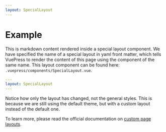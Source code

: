 ```yaml
---
layout: SpecialLayout
---
```


# Example

This is markdown content rendered inside a special layout component. We have specified the name of a special layout in yaml front matter, which tells VuePress to render the content of this page using the component of the same name. This layout component can be found here: `.vuepress/components/SpecialLayout.vue`.

```yaml
---
layout: SpecialLayout
---
```

Notice how only the layout has changed, not the general styles. This is because we are still using the default theme, but with a custom layout instead of the default one.

To learn more, please read the official documentation on [custom page layouts](https://v1.vuepress.vuejs.org/theme/default-theme-config.html#custom-layout-for-specific-pages).